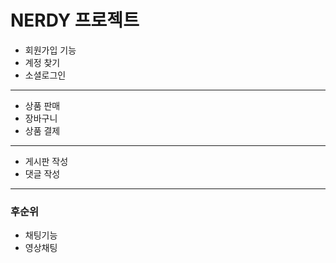 # NERDY 프로젝트

- 회원가입 기능
- 계정 찾기
- 소셜로그인
---
- 상품 판매
- 장바구니
- 상품 결제
---
- 게시판 작성
- 댓글 작성
---
### 후순위
- 채팅기능
- 영상채팅
